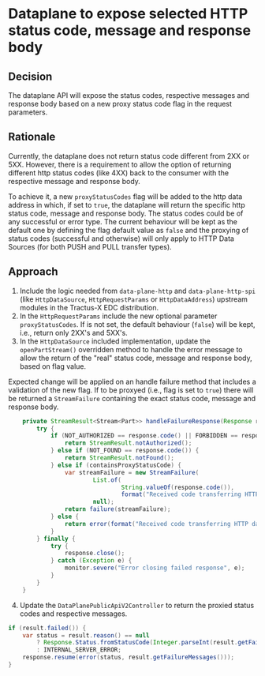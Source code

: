 # Dataplane to expose selected HTTP status code, message and response body

## Decision

The dataplane API will expose the status codes, respective messages and response body based on a new proxy status code flag in the request parameters. 

## Rationale

Currently, the dataplane does not return status code different from 2XX or 5XX. However, there is a requirement to allow the option of returning different http status codes (like 4XX) back to the consumer with the respective message and response body.

To achieve it, a new `proxyStatusCodes` flag will be added to the http data address in which, if set to `true`, the dataplane will return the specific http status code, message and response body. The status codes could be of any successful or error type.
The current behaviour will be kept as the default one by defining the flag default value as `false` and the proxying of status codes (successful and otherwise) will only apply to HTTP Data Sources (for both PUSH and PULL transfer types).

## Approach

1. Include the logic needed from `data-plane-http` and `data-plane-http-spi` (like `HttpDataSource`, `HttpRequestParams` or `HttpDataAddress`) upstream modules in the Tractus-X EDC distribution. 
2. In the `HttpRequestParams` include the new optional parameter `proxyStatusCodes`. If is not set, the default behaviour (`false`) will be kept, i.e., return only 2XX's and 5XX's.
3. In the `HttpDataSource` included implementation, update the `openPartStream()` overridden method to handle the error message to allow the return of the "real" status code, message and response body, based on flag value.

Expected change will be applied on an handle failure method that includes a validation of the new flag. If to be proxyed (i.e., flag is set to `true`) there will be returned a `StreamFailure` containing the exact status code, message and response body.
```java
    private StreamResult<Stream<Part>> handleFailureResponse(Response response, boolean containsProxyStatusCode) {
        try {
            if (NOT_AUTHORIZED == response.code() || FORBIDDEN == response.code()) {
                return StreamResult.notAuthorized();
            } else if (NOT_FOUND == response.code()) {
                return StreamResult.notFound();
            } else if (containsProxyStatusCode) {
                var streamFailure = new StreamFailure(
                        List.of(
                                String.valueOf(response.code()),
                                format("Received code transferring HTTP data: %s - %s - %S.", response.code(), response.message(), response.body())),
                        null);
                return failure(streamFailure);
            } else {
                return error(format("Received code transferring HTTP data: %s - %s - %S.", response.code(), response.message(), response.body()));
            }
        } finally {
            try {
                response.close();
            } catch (Exception e) {
                monitor.severe("Error closing failed response", e);
            }
        }
    }
```

4. Update the `DataPlanePublicApiV2Controller` to return the proxied status codes and respective messages.

```java
if (result.failed()) {
    var status = result.reason() == null
        ? Response.Status.fromStatusCode(Integer.parseInt(result.getFailureMessages().get(0)))
        : INTERNAL_SERVER_ERROR;
    response.resume(error(status, result.getFailureMessages()));
}
```